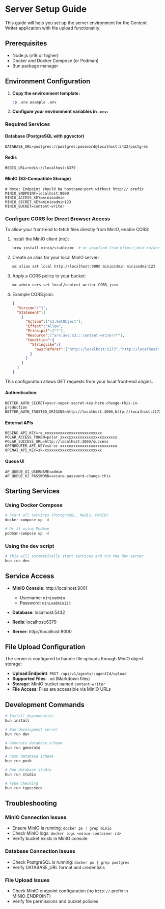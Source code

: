 # Server Setup Guide

This guide will help you set up the server environment for the Content Writer application with file upload functionality.

## Prerequisites

- Node.js (v18 or higher)
- Docker and Docker Compose (or Podman)
- Bun package manager

## Environment Configuration

1. **Copy the environment template:**
   ```bash
   cp .env.example .env
   ```

2. **Configure your environment variables in `.env`:**

### Required Services

#### Database (PostgreSQL with pgvector)
```env
DATABASE_URL=postgres://postgres:password@localhost:5432/postgres
```

#### Redis
```env
REDIS_URL=redis://localhost:6379
```

#### MinIO (S3-Compatible Storage)
```env
# Note: Endpoint should be hostname:port without http:// prefix
MINIO_ENDPOINT=localhost:9000
MINIO_ACCESS_KEY=minioadmin
MINIO_SECRET_KEY=minioadmin123
MINIO_BUCKET=content-writer
```

### Configure CORS for Direct Browser Access
To allow your front-end to fetch files directly from MinIO, enable CORS:

1. Install the MinIO client (mc):
   ```bash
   brew install minio/stable/mc  # or download from https://min.io/docs/minio/linux/reference/minio-mc.html
   ```
2. Create an alias for your local MinIO server:
   ```bash
   mc alias set local http://localhost:9000 minioadmin minioadmin123
   ```
3. Apply a CORS policy to your bucket:
   ```bash
   mc admin cors set local/content-writer CORS.json
   ```
4. Example CORS.json:
   ```json
   {
     "Version":"1",
     "Statement":[
       {
         "Action":["s3:GetObject"],
         "Effect":"Allow",
         "Principal":["*"],
         "Resource":["arn:aws:s3:::content-writer/*"],
         "Condition":{
           "StringLike":{
             "aws:Referer":["http://localhost:5173","http://localhost:3000"]
           }
         }
       }
     ]
   }
   ```
This configuration allows GET requests from your local front-end origins.

#### Authentication
```env
BETTER_AUTH_SECRET=your-super-secret-key-here-change-this-in-production
BETTER_AUTH_TRUSTED_ORIGINS=http://localhost:3000,http://localhost:5173
```

#### External APIs
```env
RESEND_API_KEY=re_xxxxxxxxxxxxxxxxxxxxxxxxxx
POLAR_ACCESS_TOKEN=polar_xxxxxxxxxxxxxxxxxxxxxxxxxx
POLAR_SUCCESS_URL=http://localhost:3000/success
OPENROUTER_API_KEY=sk-or-xxxxxxxxxxxxxxxxxxxxxxxxxx
OPENAI_API_KEY=sk-xxxxxxxxxxxxxxxxxxxxxxxxxx
```

#### Queue UI
```env
AP_QUEUE_UI_USERNAME=admin
AP_QUEUE_UI_PASSWORD=secure-password-change-this
```

## Starting Services

### Using Docker Compose
```bash
# Start all services (PostgreSQL, Redis, MinIO)
docker-compose up -d

# Or if using Podman
podman-compose up -d
```

### Using the dev script
```bash
# This will automatically start services and run the dev server
bun run dev
```

## Service Access

- **MinIO Console**: http://localhost:9001
  - Username: `minioadmin`
  - Password: `minioadmin123`
  
- **Database**: localhost:5432
- **Redis**: localhost:6379
- **Server**: http://localhost:8000

## File Upload Configuration

The server is configured to handle file uploads through MinIO object storage:

- **Upload Endpoint**: `POST /api/v1/agents/:agentId/upload`
- **Supported Files**: `.md` (Markdown files)
- **Storage**: MinIO bucket named `content-writer`
- **File Access**: Files are accessible via MinIO URLs

## Development Commands

```bash
# Install dependencies
bun install

# Run development server
bun run dev

# Generate database schema
bun run generate

# Push database schema
bun run push

# Run database studio
bun run studio

# Type checking
bun run typecheck
```

## Troubleshooting

### MinIO Connection Issues
- Ensure MinIO is running: `docker ps | grep minio`
- Check MinIO logs: `docker logs <minio-container-id>`
- Verify bucket exists in MinIO console

### Database Connection Issues
- Check PostgreSQL is running: `docker ps | grep postgres`
- Verify DATABASE_URL format and credentials

### File Upload Issues
- Check MinIO endpoint configuration (no `http://` prefix in MINIO_ENDPOINT)
- Verify file permissions and bucket policies